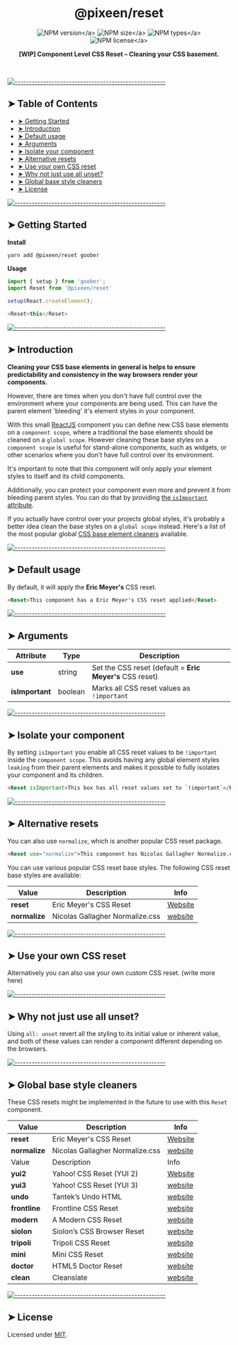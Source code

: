 <!-- ⚠️ This README has been generated from the file(s) "./../../blueprint.md" ⚠️-->
<h1 align="center">@pixeen/reset</h1>

<p align="center">
    <img src="https://img.shields.io/npm/v/@pixeen/reset?style=flat-square?label=VERSION" alt="NPM version</a>">
    <img src="https://img.shields.io/bundlephobia/minzip/@pixeen/reset?label=SIZE&style=flat-square" alt="NPM size</a>">
    <img src="https://img.shields.io/npm/types/@pixeen/reset?style=flat-square&label=WITH" alt="NPM types</a>">
    <img src="https://img.shields.io/npm/l/@pixeen/reset?label=LICENSE&style=flat-square" alt="NPM license</a>">
</p>

<p align="center">
  <b>[WIP] Component Level CSS Reset – Cleaning your CSS basement.</b></br>
  <sub><sub>
</p>

<br />



[![-----------------------------------------------------](https://raw.githubusercontent.com/andreasbm/readme/master/assets/lines/rainbow.png)](#table-of-contents)

## ➤ Table of Contents

* [➤ Getting Started](#-getting-started)
* [➤ Introduction](#-introduction)
* [➤ Default usage](#-default-usage)
* [➤ Arguments](#-arguments)
* [➤ Isolate your component](#-isolate-your-component)
* [➤ Alternative resets](#-alternative-resets)
* [➤ Use your own CSS reset](#-use-your-own-css-reset)
* [➤ Why not just use all unset?](#-why-not-just-use-all-unset)
* [➤ Global base style cleaners](#-global-base-style-cleaners)
* [➤ License](#-license)


[![-----------------------------------------------------](https://raw.githubusercontent.com/andreasbm/readme/master/assets/lines/rainbow.png)](#getting-started)

## ➤ Getting Started

**Install**

```bash
yarn add @pixeen/reset goober
```

**Usage**

```typescript jsx
import { setup } from 'goober';
import Reset from '@pixeen/reset'

setup(React.createElement);

<Reset>this</Reset>
```


[![-----------------------------------------------------](https://raw.githubusercontent.com/andreasbm/readme/master/assets/lines/rainbow.png)](#introduction)

## ➤ Introduction

**Cleaning your CSS base elements in general is helps to ensure predictability and consistency in the way browsers render your components.**

However, there are times when you don't have full control over the environment where your components are being used. This can have the parent element 'bleeding' it's element styles in your component.

With this small [ReactJS](https://reactjs.org/) component you can define new CSS base elements on a `component scope`, where a traditional the base elements should be cleaned on a `global scope`. However cleaning these base styles on a `component scope` is useful for stand-alone components, such as widgets, or other scenarios where you don't have full control over its environment.

It's important to note that this component will only apply your element styles to itself and its child components.

Additionally, you can protect your component even more and prevent it from bleeding parent styles. You can do that by providing [the `isImportant` attribute](#-isolate-your-component).

If you actually have control over your projects global styles, it's probably a better idea clean the base styles on a `global scope` instead. Here's a list of the most popular global [CSS base element cleaners](#-global-base-style-cleaners) available.


[![-----------------------------------------------------](https://raw.githubusercontent.com/andreasbm/readme/master/assets/lines/rainbow.png)](#default-usage)

## ➤ Default usage

By default, it will apply the __Eric Meyer's__ CSS reset.

```html
<Reset>This component has a Eric Meyer's CSS reset applied</Reset>
```


[![-----------------------------------------------------](https://raw.githubusercontent.com/andreasbm/readme/master/assets/lines/rainbow.png)](#arguments)

## ➤ Arguments


| Attribute       | Type    | Description                                      |
|-----------------|---------|--------------------------------------------------|
| **use**         | string  | Set the CSS reset (default = __Eric Meyer's__ CSS reset) |
| **isImportant** | boolean | Marks all CSS reset values as `!important`       |



[![-----------------------------------------------------](https://raw.githubusercontent.com/andreasbm/readme/master/assets/lines/rainbow.png)](#isolate-your-component)

## ➤ Isolate your component

By setting `isImportant` you enable all CSS reset values to be `!important` inside the `component scope`. This avoids having any global element styles `leaking` from their parent elements and makes it possible to fully isolates your component and its children.

```html
<Reset isImportant>This box has all reset values set to `!important`</Reset>
```


[![-----------------------------------------------------](https://raw.githubusercontent.com/andreasbm/readme/master/assets/lines/rainbow.png)](#alternative-resets)

## ➤ Alternative resets

You can also use `normalize`, which is another popular CSS reset package.

```html
<Reset use="normalize">This component has Nicolas Gallagher Normalize.css applied</Reset>
```

You can use various popular CSS reset base styles. The following CSS reset base styles are available:


| Value         | Description                     | Info                                             |
|---------------|---------------------------------|--------------------------------------------------|
| **reset**     | Eric Meyer's CSS Reset          | [Website](https://meyerweb.com/eric/tools/css/reset/) |
| **normalize** | Nicolas Gallagher Normalize.css | [website](https://necolas.github.io/normalize.css/) |



[![-----------------------------------------------------](https://raw.githubusercontent.com/andreasbm/readme/master/assets/lines/rainbow.png)](#use-your-own-css-reset)

## ➤ Use your own CSS reset

Alternatively you can also use your own custom CSS reset. (write more here)


[![-----------------------------------------------------](https://raw.githubusercontent.com/andreasbm/readme/master/assets/lines/rainbow.png)](#why-not-just-use-all-unset)

## ➤ Why not just use all unset?

Using `all: unset` revert all the styling to its initial value or inherent value, and both of these values can render a component different depending on the browsers.


[![-----------------------------------------------------](https://raw.githubusercontent.com/andreasbm/readme/master/assets/lines/rainbow.png)](#global-base-style-cleaners)

## ➤ Global base style cleaners

These CSS resets might be implemented in the future to use with this `Reset` component.


| Value         | Description                     | Info                                             |
|---------------|---------------------------------|--------------------------------------------------|
| **reset**     | Eric Meyer's CSS Reset          | [Website](https://meyerweb.com/eric/tools/css/reset/) |
| **normalize** | Nicolas Gallagher Normalize.css | [website](https://necolas.github.io/normalize.css/) |
| Value         | Description                     | Info                                             |
| **yui2**      | Yahoo! CSS Reset (YUI 2)        | [Website](http://yui.github.io/yui2/docs/yui_2.9.0_full/reset/) |
| **yui3**      | Yahoo! CSS Reset (YUI 3)        | [website](https://clarle.github.io/yui3/yui/docs/cssreset/) |
| **undo**      | Tantek’s Undo HTML              | [website](https://cssdeck.com/blog/scripts/undohtml-css-tantek-celik/) |
| **frontline** | Frontline CSS Reset             | [website](https://github.com/Threespot/frontline-css-reset) |
| **modern**    | A Modern CSS Reset              | [website](https://piccalil.li/blog/a-modern-css-reset) |
| **siolon**    | Siolon’s CSS Browser Reset      | [website](https://www.siolon.com/blog/browser-reset-css/) |
| **tripoli**   | Tripoli CSS Reset               | [website](https://cssdeck.com/blog/scripts/tripoli-css-reset-david-hellsing) |
| **mini**      | Mini CSS Reset                  | [website](https://jgthms.com/minireset.css/)     |
| **doctor**    | HTML5 Doctor Reset              | [website](http://html5doctor.com/html-5-reset-stylesheet/) |
| **clean**     | Cleanslate                      | [website](http://cleanslatecss.com/)             |




[![-----------------------------------------------------](https://raw.githubusercontent.com/andreasbm/readme/master/assets/lines/rainbow.png)](#license)

## ➤ License
	
Licensed under [MIT](https://opensource.org/licenses/MIT).
